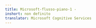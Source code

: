 ```yaml
---
title: Microsoft-flusso-piano-1 -
inshort: non definito
translator: Microsoft Cognitive Services
---
```




